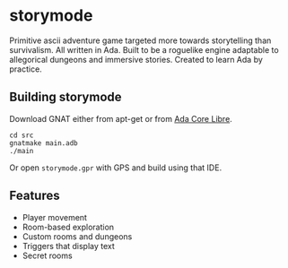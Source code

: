 # storymode
Primitive ascii adventure game targeted more towards storytelling than survivalism. All written in Ada. Built to be a roguelike engine adaptable to allegorical dungeons and immersive stories. Created to learn Ada by practice.

## Building storymode
Download GNAT either from apt-get or from [Ada Core Libre](http://libre.adacore.com/tools/gnat-gpl-edition/).

```
cd src
gnatmake main.adb
./main
```

Or open `storymode.gpr` with GPS and build using that IDE.

## Features

* Player movement
* Room-based exploration
* Custom rooms and dungeons
* Triggers that display text
* Secret rooms
